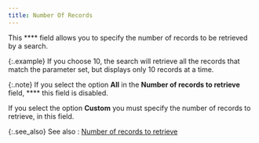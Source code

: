 ```yaml
---
title: Number Of Records
---
```



This **** field allows you to specify  the number of records to be retrieved by a search.


{:.example}
If you choose 10, the search will retrieve  all the records that match the parameter set, but displays only 10 records  at a time.


{:.note}
If you  select the option **All** in the **Number of records to retrieve** field, **** this field is disabled.


If you select the option **Custom** you  must specify the number of records to retrieve, in this field.


{:.see_also}
See also
: [Number  of records to retrieve](JavaScript:RelatedTopics1.Click())<!--Metadata type="DesignerControl" startspan
<object CLASSID="clsid:ADB880A6-D8FF-11CF-9377-00AA003B7A11"
	ID=RelatedTopics1
	TYPE="application/x-oleobject">
</object>-->

<object classid="clsid:ADB880A6-D8FF-11CF-9377-00AA003B7A11" id="RelatedTopics1" type="application/x-oleobject"> 
 <param name="Command" value="Related Topics">
<param name="Window" value="Second">
<param name="Item1" value="Number 
 of records to retrieve;{{site.crm_chm}}/misc/find_activities_quick_find_no_of_records_to_retrieve.html">
</object><!--Metadata type="DesignerControl" endspan-->
